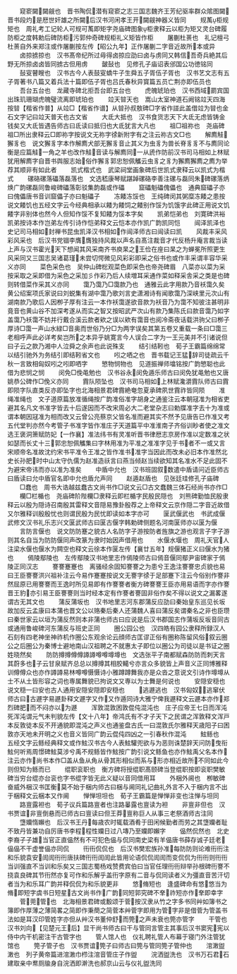 <!-- { "loadSidebar": true } -->
　　窥窬闚闚觎也　晋书陶侃潜有窥窬之志三国志魏齐王芳纪驱率群众隂图闚晋书段灼是厯世奸雄之所闚后汉书河闲孝王开闚觎神器义皆同
　　规萭柜规矩也　周礼考工记轮人可规可萭即矩字尧庙碑图象柜隶释云以柜为矩又灵台碑履防柜之度韩勅后碑防柜污郭仲奇碑规柜礼义矩皆作柜
　　屠蒯杜蒉也　礼记檀弓杜蒉自外来郑注或作屠蒯按左传【昭公九年】正作屠蒯二字音近故所本或异
　　卤掠掳掠也　汉书髙帝纪所过毋得卤掠应劭曰卤与虏同又韩信吾奇兵絶其后野无所掠卤卤皆同掳古但用虏
　　皼鼔也　见修孔子庙诏表邠国公功徳铭同
　　鼔叜瞽瞍也　汉书古今人表鼓叜蟜牛子生舜五子胥伍子胥也　汉书艺文志有五子胥著书八篇又着兵法十篇即伍子胥也吕氏春秋异寳篇五员亡荆亦即伍员也
　　吾台五台也　龙藏寺碑北拒吾台即五台也
　　虎魄琥珀也　汉书西域罽宾国出珠玑珊瑚虎魄璧流离即琥珀也
　　竝天暜天也　嵩山太室神道石阙铭竝天四海按暜【楷省作普】从竝□【楷省作谱】从暜孙叔敖碑□字省作諩此盖借竝为暜也金石文字记曰竝天普天也古文省
　　大氐大抵也　汉书食货志天下大氐无虑皆铸金钱矣又大氐皆遇告师古曰氐读曰抵归也大氐犹言大凡也
　　祖□祖祢也　尧庙碑祖□所出隶释云□即祢字按说文无祢字徐新附字有之注云祢古文□也
　　解廌觟獬豸也　说文獬豸字本作解廌犬部无獬豸音止其义为虫豸为兽长脊豸豸不与廌同论衡是应篇觟一角之羊也改作觟音读与解廌同一从虒作防前汉书司马相如上林赋犹用解廌字自晋书舆服志始俗作獬豸郭忠恕佩觿云虫豸之豸为獬廌獬廌之廌为举荐其顺非有如此者
　　凯式楷式也　武梁祠堂画象碑后世凯式隶释云以凯式为楷式
　　磥硌磥落礧落磊落也　文选嵇康琴赋踸踔磥硌李善注磥与磊同朱碑磥落炳焕广韵磥磊同鲁峻碑礧落彰驳集韵磊或作礧
　　窟礧魁礧傀儡也　通典窟礧子亦曰傀儡唐书音训窟儡子亦曰魁礧子
　　冻餧冻馁也　王纯碑闵其粥糜冻餧之患按说文餧饥也五经文字云今经典相承以餧为餧饲之餧别作馁为饥饿字此碑正用说文饥餧字非别体也然今人但知作馁不复知餧为馁本字矣
　　凯弟恺弟也　刘寛碑洪裕凯弟按诗本作岂弟左传引诗作恺弟释文云恺本亦作凯广韵凯同恺
　　闿泽凯泽也　史记司马相如封禅书昆虫凯泽汉书相如作闿泽师古曰闿读曰凯
　　风裁丰采风彩风采也　后汉书党锢李膺膺独持风裁以声名自髙注裁音才代反杨升庵言裁当读上声与汉书霍光天下想闻其风采南齐书庾杲之王俭在座曰杲之为蝉冕所照更生风采同又三国志吴诸葛瑾未尝切愕微见风彩彩即采之俗书也或作丰采谓丰容华采义亦同
　　菜色采色也　吴仲山碑棇观菜色即采色也帝尧碑眉　八菜亦以菜为采按采取之采即借为采色之采加彡作彩乃后人续増耳采通作菜如释采舎采之类是也碑则转借菜作采其义亦同
　　霭乃霭乃□霭款乃也　通雅云此字用款乃音袄霭久矣黄公绍案项氏家说曰刘蜕集有湖中霭乃歌刘言史潇湘诗有闻歌霭乃深峡里元次山有湖南款乃歌后人因栁子厚有注云一本作袄霭遂欲音款为袄音乃为霭不知彼注甚明非竟音也黄山谷不加深考遂从而实之智又按昭武严次山有款乃集陈氏曰款音霭乃如字盖霭乃袄霭不妨并行戴合溪云款者欸之误以欸有霭音也阅冷斋夜话载洪驹父曰栁子厚诗□霭一声山水緑□音奥而世俗乃分□为两字误矣其第五卷又重载一条曰□霭三老相呼声此必详考矣岂所之本异乎姚寛言今人误合二字为一王元美并不引诸说但曰子云之款乃湘中人泣舜之余声也此说殊支
　　结引结靷也　荀子王霸篇绵绵常以结引驰外为务结引即结靷省文也
　　吲之哂之也　晋书载记王猛辞司徒疏云千秋一言致相匈奴吲之吲即哂字
　　慜物悯物也　见道振禅师墖铭按广韵慜聪也此借为悲悯之悯
　　闵免□俛黾勉也　汉书谷永闵免遁乐师古曰闵免犹黾勉也又唐姚恭公碑作□俛义亦同
　　霣队陨坠也　汉书司马相如上林赋瀺灂霣队师古曰霣即陨字队直类反亦即坠字也北海相景君碑霣絶奄忽夏承碑夙世霣祚皆同陨
　　准绳准绳也　文子道原篇放准循绳按广韵准俗准字胡身之通鉴注云本朝冦准为相省吏避其名凡文书准字皆去十后遂因而不改宋周必大二老堂杂志曰勅牒准字去十为准或谓本朝因冦准为相而改又云曾公亮蔡京父皆名准而避其实不然予见唐告已作准又考五代堂判亦然今考管子书准字皆作准庄子天道篇平中准淮南子齐俗训眇者使之准文选王褒洞箫赋防妃【一作襄】准法纬书有灵准听晋书律厯志京房作准以定数准之状如瑟而长丈十三郭忠恕佩觿集曰字林用准为平准之准准字见于书者不一或又言宋顺帝名准故沈约宋书平准令王准之皆作准书准字当因此而改未必旧本作准然北史长孙肥时中山太守仇儒为赵准造祅言曰燕当倾赵当续欲知其名准水不足此固不为避宋帝讳而亦以准为准矣
　　中盾中允也　汉书班固叙数遣中盾请问近臣师古曰盾读曰允中盾官名即中允也盾允声同
　　赵遁赵盾也　见张廷珪修孔子庙碑
　　□蠢也　周书大诰越兹蠢古文尚书作□说文云□古文蠢魏三体石经尚书亦作□
　　欗□栏楯也　尧庙碑阶陛欗□隶释云即栏楯字民殷民隠也　刘熊碑勤恤民殷隶释云以殷为隠诗召南殷其雷释文音隠易豫卦殷荐之上帝释文云京作隠二字音近故借又尔雅释训殷殷忧也则谓民殷为民忧即读如本字亦可
　　匽武偃武也　书武成偃武修文汉书礼乐志兴文匽武师古曰匽古偃字韩勅碑侧题名河南匽师亦以匽为偃
　　言防言偃也　说文防防蹇之貌古人名防字子游按防者旌旗之游也观言子字子游则其名自当为防防偃同声改篆为隶时始因声借用也
　　水偃水堰也　周礼天官人注梁水偃也偃水为闗空也释文云徐本作匽左传【襄廿五年】规偃猪正义曰偃水为猪也
　　傿陵鄢陵也　左传鄢陵汉书地里志作傿陵师古曰傿音偃同鄢尹宙碑家于傿陵正同汉志
　　謇謇蹇蹇也　离骚经余固知謇謇之为患兮王逸注謇謇忠贞貌也易曰王臣謇謇洪兴祖补注云今易作蹇蹇按说文无謇字徐于足部蹇下注云今俗别作謇非然屈原已用謇謇而王逸时所见易即有作謇謇者衡方碑謇謇王臣亦用易语而字亦作謇晋王豹亦引易王臣謇謇则当时经本定有作謇者謇固非俗作矣不得以说文之漏畧遂谓古无其文也
　　蒲反蒲坂也　汉书地里志河东郡蒲反应劭曰秦始皇东巡见长坂故加反云孟康曰本蒲也晋文公以赂秦后秦人还蒲魏人喜曰蒲反矣谓秦名之非也臣瓒曰秦世家云以垣为蒲反然则本非蒲也师古曰应说是后汉书郡国志作蒲坂反坂音同古或通用鲁峻碑河东蒲反与班史正同
　　圈公园公也　汉四皓有园公隶释所録汉人石刻有四老神坐神祚机作圈公东观余论云顔师古匡谬正俗有圈称陈留风俗叙云圈公之后圈公为秦博士避地南山汉祖聘之不就惠太子即位以圈公为司徒以是书证之圈姓晓然矣
　　防防撙撙僔僔譐譐噂噂墫墫也　文选张平子南都赋森防防而刺天言其蔚多也子云甘泉赋齐总总以撙撙其相胶轕兮亦言众多貌皆上声音义正同博雅释训僔僔众也亦作譐譐易林噂噂慑慑诗小雅蹲蹲舞我亦是众沓之意说文引诗作墫墫从士不从土皆形容之词也専属舞貌已拘说文又専以为士舞是何说也
　　安隠安穏也　说文穏一曰安也古人通用安隠安隠即安穏也
　　逃遯逃也　汉书匈奴逃窜伏师古曰古遯字易遯卦释文遯字又作又作遁同诗大雅宁俾我遯释文云遯本亦作郑烈碑肥而不闷亦以为遯
　　浑敦混敦困敦倱伅混沌也　庄子应帝王七日而浑沌死浑沌谓元气未判貌左传【文十八年】帝鸿氏有不才子天下之民谓之浑敦释文浑戸本反敦徒本反不开通貌即混沌之声义也通鉴盘古氏一曰混敦氏尔雅释天歳阳子曰困敦亦天地未开明之义也音义皆同广韵云倱伅四凶之一引春秋作混沌
　　鮌鲧也　五经文字云鲧经典释文或作鮌汉书古今人表鮌驩兜欲与为恶则诛楚辞天问防曳衔鮌何听焉周憬碑鮌莫涉兮禹不规鲧皆作鮌按广韵引说文鲧鱼也亦作鮌禹父名本作注云亦作尚书本作□盖从鱼从角从骨其形相似而系与形亦相近故所不同如此今则但知为鲧而已
　　绲职衮职也　衡方碑将授绲职髙颐碑当登绲职按即衮职樊敏碑当穷台绲亦台衮也字书绲字皆无此义疑以音同借用耳
　　外梱外阃也　栁敏碑奋威外梱汉书匡衡莫不始于梱内师古曰梱与阃同礼记曲礼外言不入于梱内言不出于梱释文云梱本又作阃
　　惮惮坦坦也　荀子王霸篇是惮惮非变也注惮与坦同
　　路亶露袒也　荀子议兵篇路亶者也注路曓露也亶读为袒
　　非亶非但也　汉书贾谊非亶倒悬而已师古曰亶读曰但王莽亶称巨人从事三老祭酒师古注同
　　墯孏惰嬾也　后汉书王丹每歳农时辄载酒肴于田闲候勤者而劳之其墯孏者耻不致丹皆兼功自厉唐书李程程性孏日过八塼乃至孏即嬾字
　　偘然侃然也　北史李裔子子雄当官正直偘然有不可犯色偘与侃同南史梁有羊偘唐书薛存诚子廷老偘偘不干虚誉偘亦同侃
　　衎衎侃侃也　后汉书樊宏族孙准每防防则论难衎衎注和乐貌袁安訚訚衎衎唐扶碑衎衎訚訚此皆用论语侃侃訚訚而变侃侃为衎衎则衎衎当训强直不当训和乐矣又三国志蜀杨戏赞费宾伯曰当官任理衎衎辩举孙根碑衎謇不挠袁良碑其节衎然亦复可作和乐解乎盖衎字原有二音与侃同读者义为彊直音苦汗切者当为和乐耳广韵并释侃侃为和乐貌更非
　　悠脩短也　逢盛碑命有悠悠当为脩即短字虞书日短星古文尚书作广韵同短郭究碑不羍祚短亦作羍即幸字
　　菅莞管也　北海相景君碑或毄颂于菅按汉隶从竹之字多书同艸如簿书之簿即作厚薄之薄简畧之简即作秉蕳之简菅本艸菅字即用为管字非是借菅为管盖书法如是耳汉印管姓字亦但从艸汉书董仲舒而筦之声未衰也筦亦管字
　　干管也　汉书刘向【见楚元王后】显干尚书师古曰干与管同言管主其事后汉书窦宪宪以侍中内干机密注干古管字也
　　管人馆人也　仪礼聘礼管人布幕于寝门外注管犹馆也
　　筦子管子也　汉书贾谊筦子曰师古曰筦与管同筦子管仲也
　　涫潄盥潄也　列子黄帝篇进涫潄巾栉注涫音管庄子作盥
　　浣洒盥洗也　汉书万石君石建取亲中帬厕牏身自浣洒即澣洗也郝京山云与仪礼盥洗同
